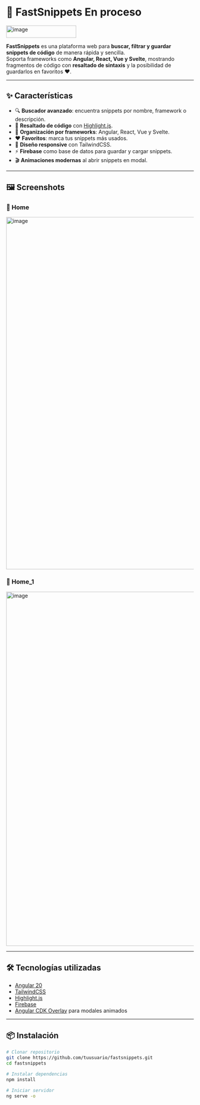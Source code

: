 # 🚀 FastSnippets En proceso

<img width="188" height="33" alt="image" src="https://github.com/user-attachments/assets/bbdb97ce-9416-44d3-affe-e23468253063" />


**FastSnippets** es una plataforma web para **buscar, filtrar y guardar snippets de código** de manera rápida y sencilla.  
Soporta frameworks como **Angular, React, Vue y Svelte**, mostrando fragmentos de código con **resaltado de sintaxis** y la posibilidad de guardarlos en favoritos ❤️.

---

## ✨ Características

- 🔍 **Buscador avanzado**: encuentra snippets por nombre, framework o descripción.  
- 🎨 **Resaltado de código** con [Highlight.js](https://highlightjs.org/).  
- 📂 **Organización por frameworks**: Angular, React, Vue y Svelte.  
- ❤️ **Favoritos**: marca tus snippets más usados.  
- 📱 **Diseño responsive** con TailwindCSS.  
- ⚡ **Firebase** como base de datos para guardar y cargar snippets.  
- 🎬 **Animaciones modernas** al abrir snippets en modal.  

---

## 🖼️ Screenshots

### 🔹 Home
<img width="1893" height="946" alt="image" src="https://github.com/user-attachments/assets/2a7831f8-00a5-45ca-bdf6-ec663de8b33a" />


### 🔹 Home_1
<img width="1894" height="951" alt="image" src="https://github.com/user-attachments/assets/9f6f90c7-14e3-4b23-8912-cbcd5f67be75" />



---

## 🛠️ Tecnologías utilizadas

- [Angular 20](https://angular.dev/)  
- [TailwindCSS](https://tailwindcss.com/)  
- [Highlight.js](https://highlightjs.org/)  
- [Firebase](https://firebase.google.com/)  
- [Angular CDK Overlay](https://material.angular.io/cdk/overlay/overview) para modales animados  

---

## 📦 Instalación

```bash
# Clonar repositorio
git clone https://github.com/tuusuario/fastsnippets.git
cd fastsnippets

# Instalar dependencias
npm install

# Iniciar servidor
ng serve -o
